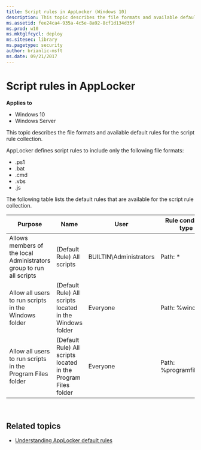 ```yaml
---
title: Script rules in AppLocker (Windows 10)
description: This topic describes the file formats and available default rules for the script rule collection.
ms.assetid: fee24ca4-935a-4c5e-8a92-8cf1d134d35f
ms.prod: w10
ms.mktglfcycl: deploy
ms.sitesec: library
ms.pagetype: security
author: brianlic-msft
ms.date: 09/21/2017
---
```


# Script rules in AppLocker

**Applies to**
 -   Windows 10 
 -   Windows Server

This topic describes the file formats and available default rules for the script rule collection.

AppLocker defines script rules to include only the following file formats:
-   .ps1
-   .bat
-   .cmd
-   .vbs
-   .js

The following table lists the default rules that are available for the script rule collection.

| Purpose | Name | User | Rule condition type |
| - | - | - | - |
| Allows members of the local Administrators group to run all scripts| (Default Rule) All scripts| BUILTIN\Administrators | Path: *|
| Allow all users to run scripts in the Windows folder| (Default Rule) All scripts located in the Windows folder| Everyone | Path: %windir%\*| 
| Allow all users to run scripts in the Program Files folder| (Default Rule) All scripts located in the Program Files folder|Everyone | Path: %programfiles%\*| 
 
## Related topics

- [Understanding AppLocker default rules](understanding-applocker-default-rules.md)
